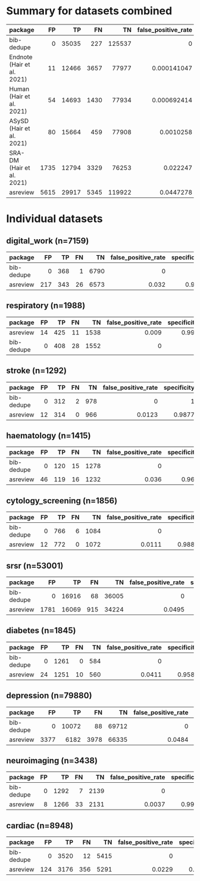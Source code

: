 # Summary for datasets combined

| package                    |   FP |    TP |   FN |     TN |   false_positive_rate |   specificity |   sensitivity |   precision |       f1 |
|:---------------------------|-----:|------:|-----:|-------:|----------------------:|--------------:|--------------:|------------:|---------:|
| bib-dedupe                 |    0 | 35035 |  227 | 125537 |           0           |      1        |      0.993562 |    1        | 0.996771 |
| Endnote (Hair et al. 2021) |   11 | 12466 | 3657 |  77977 |           0.000141047 |      0.999859 |      0.773181 |    0.999118 | 0.871748 |
| Human (Hair et al. 2021)   |   54 | 14693 | 1430 |  77934 |           0.000692414 |      0.999308 |      0.911307 |    0.996338 | 0.951927 |
| ASySD (Hair et al. 2021)   |   80 | 15664 |  459 |  77908 |           0.0010258   |      0.998974 |      0.971531 |    0.994919 | 0.983086 |
| SRA-DM (Hair et al. 2021)  | 1735 | 12794 | 3329 |  76253 |           0.022247    |      0.977753 |      0.793525 |    0.880584 | 0.834791 |
| asreview                   | 5615 | 29917 | 5345 | 119922 |           0.0447278   |      0.955272 |      0.84842  |    0.841973 | 0.845185 |

# Individual datasets

## digital_work (n=7159)

| package    |   FP |   TP |   FN |   TN |   false_positive_rate |   specificity |   sensitivity |   precision |     f1 | runtime   |
|:-----------|-----:|-----:|-----:|-----:|----------------------:|--------------:|--------------:|------------:|-------:|:----------|
| bib-dedupe |    0 |  368 |    1 | 6790 |                 0     |         1     |        0.9973 |      1      | 0.9986 | 0:00:46   |
| asreview   |  217 |  343 |   26 | 6573 |                 0.032 |         0.968 |        0.9295 |      0.6125 | 0.7384 | 0:00:00   |

## respiratory (n=1988)

| package    |   FP |   TP |   FN |   TN |   false_positive_rate |   specificity |   sensitivity |   precision |     f1 | runtime   |
|:-----------|-----:|-----:|-----:|-----:|----------------------:|--------------:|--------------:|------------:|-------:|:----------|
| asreview   |   14 |  425 |   11 | 1538 |                 0.009 |         0.991 |        0.9748 |      0.9681 | 0.9714 | 0:00:00   |
| bib-dedupe |    0 |  408 |   28 | 1552 |                 0     |         1     |        0.9358 |      1      | 0.9668 | 0:00:12   |

## stroke (n=1292)

| package    |   FP |   TP |   FN |   TN |   false_positive_rate |   specificity |   sensitivity |   precision |     f1 | runtime   |
|:-----------|-----:|-----:|-----:|-----:|----------------------:|--------------:|--------------:|------------:|-------:|:----------|
| bib-dedupe |    0 |  312 |    2 |  978 |                0      |        1      |        0.9936 |      1      | 0.9968 | 0:00:07   |
| asreview   |   12 |  314 |    0 |  966 |                0.0123 |        0.9877 |        1      |      0.9632 | 0.9812 | 0:00:00   |

## haematology (n=1415)

| package    |   FP |   TP |   FN |   TN |   false_positive_rate |   specificity |   sensitivity |   precision |     f1 | runtime   |
|:-----------|-----:|-----:|-----:|-----:|----------------------:|--------------:|--------------:|------------:|-------:|:----------|
| bib-dedupe |    0 |  120 |   15 | 1278 |                 0     |         1     |        0.8889 |      1      | 0.9412 | 0:00:08   |
| asreview   |   46 |  119 |   16 | 1232 |                 0.036 |         0.964 |        0.8815 |      0.7212 | 0.7933 | 0:00:00   |

## cytology_screening (n=1856)

| package    |   FP |   TP |   FN |   TN |   false_positive_rate |   specificity |   sensitivity |   precision |     f1 | runtime   |
|:-----------|-----:|-----:|-----:|-----:|----------------------:|--------------:|--------------:|------------:|-------:|:----------|
| bib-dedupe |    0 |  766 |    6 | 1084 |                0      |        1      |        0.9922 |      1      | 0.9961 | 0:00:09   |
| asreview   |   12 |  772 |    0 | 1072 |                0.0111 |        0.9889 |        1      |      0.9847 | 0.9923 | 0:00:00   |

## srsr (n=53001)

| package    |   FP |    TP |   FN |    TN |   false_positive_rate |   specificity |   sensitivity |   precision |     f1 | runtime   |
|:-----------|-----:|------:|-----:|------:|----------------------:|--------------:|--------------:|------------:|-------:|:----------|
| bib-dedupe |    0 | 16916 |   68 | 36005 |                0      |        1      |        0.996  |      1      | 0.998  | 0:08:34   |
| asreview   | 1781 | 16069 |  915 | 34224 |                0.0495 |        0.9505 |        0.9461 |      0.9002 | 0.9226 | 0:00:02   |

## diabetes (n=1845)

| package    |   FP |   TP |   FN |   TN |   false_positive_rate |   specificity |   sensitivity |   precision |     f1 | runtime   |
|:-----------|-----:|-----:|-----:|-----:|----------------------:|--------------:|--------------:|------------:|-------:|:----------|
| bib-dedupe |    0 | 1261 |    0 |  584 |                0      |        1      |        1      |      1      | 1      | 0:00:09   |
| asreview   |   24 | 1251 |   10 |  560 |                0.0411 |        0.9589 |        0.9921 |      0.9812 | 0.9866 | 0:00:00   |

## depression (n=79880)

| package    |   FP |    TP |   FN |    TN |   false_positive_rate |   specificity |   sensitivity |   precision |     f1 | runtime   |
|:-----------|-----:|------:|-----:|------:|----------------------:|--------------:|--------------:|------------:|-------:|:----------|
| bib-dedupe |    0 | 10072 |   88 | 69712 |                0      |        1      |        0.9913 |      1      | 0.9957 | 0:12:12   |
| asreview   | 3377 |  6182 | 3978 | 66335 |                0.0484 |        0.9516 |        0.6085 |      0.6467 | 0.627  | 0:00:03   |

## neuroimaging (n=3438)

| package    |   FP |   TP |   FN |   TN |   false_positive_rate |   specificity |   sensitivity |   precision |     f1 | runtime   |
|:-----------|-----:|-----:|-----:|-----:|----------------------:|--------------:|--------------:|------------:|-------:|:----------|
| bib-dedupe |    0 | 1292 |    7 | 2139 |                0      |        1      |        0.9946 |      1      | 0.9973 | 0:00:19   |
| asreview   |    8 | 1266 |   33 | 2131 |                0.0037 |        0.9963 |        0.9746 |      0.9937 | 0.9841 | 0:00:00   |

## cardiac (n=8948)

| package    |   FP |   TP |   FN |   TN |   false_positive_rate |   specificity |   sensitivity |   precision |     f1 | runtime   |
|:-----------|-----:|-----:|-----:|-----:|----------------------:|--------------:|--------------:|------------:|-------:|:----------|
| bib-dedupe |    0 | 3520 |   12 | 5415 |                0      |        1      |        0.9966 |      1      | 0.9983 | 0:00:59   |
| asreview   |  124 | 3176 |  356 | 5291 |                0.0229 |        0.9771 |        0.8992 |      0.9624 | 0.9297 | 0:00:00   |

